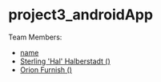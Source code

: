 # project3_androidApp

Team Members:

 - [name]()
 - [Sterling 'Hal' Halberstadt ()](https://github.com/halHalberstadt)
 - [Orion Furnish ()](https://github.com/OrionFurnish)
